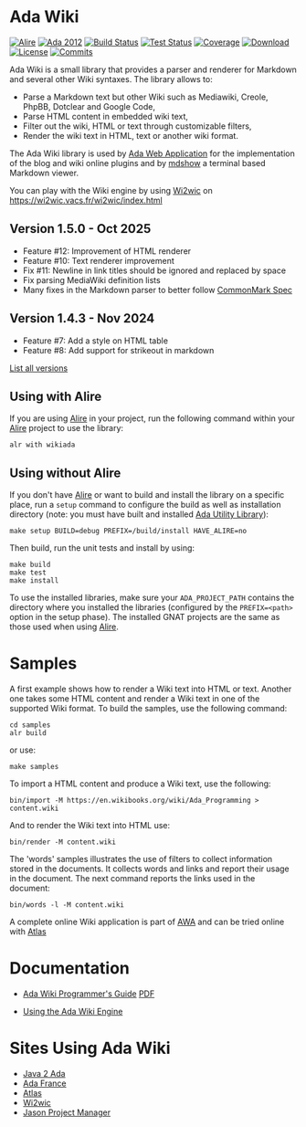 # Ada Wiki

[![Alire](https://img.shields.io/endpoint?url=https://alire.ada.dev/badges/wikiada.json)](https://alire.ada.dev/crates/wikiada)
[![Ada 2012](https://img.shields.io/badge/2012-inside-green?logo=ada&logoColor=white&logoSize=auto)](https://adaic.org/ada-resources/standards/ada12)
[![Build Status](https://img.shields.io/endpoint?url=https://porion.vacs.fr/porion/api/v1/projects/ada-wiki/badges/build.json)](https://porion.vacs.fr/porion/projects/view/ada-wiki/summary)
[![Test Status](https://img.shields.io/endpoint?url=https://porion.vacs.fr/porion/api/v1/projects/ada-wiki/badges/tests.json)](https://porion.vacs.fr/porion/projects/view/ada-wiki/xunits)
[![Coverage](https://img.shields.io/endpoint?url=https://porion.vacs.fr/porion/api/v1/projects/ada-wiki/badges/coverage.json)](https://porion.vacs.fr/porion/projects/view/ada-wiki/summary)
[![Download](https://img.shields.io/badge/download-1.5.0-brightgreen.svg)](http://download.vacs.fr/ada-wiki/ada-wiki-1.5.0.tar.gz)
[![License](https://img.shields.io/badge/license-APACHE2-blue.svg)](LICENSE)
[![Commits](https://img.shields.io/github/commits-since/stcarrez/ada-wiki/1.5.0.svg)](Commits)

Ada Wiki is a small library that provides a parser and renderer for Markdown and several
other Wiki syntaxes.  The library allows to:

* Parse a Markdown text but other Wiki such as Mediawiki, Creole, PhpBB, Dotclear and Google Code,
* Parse HTML content in embedded wiki text,
* Filter out the wiki, HTML or text through customizable filters,
* Render the wiki text in HTML, text or another wiki format.

The Ada Wiki library is used by [Ada Web Application](https://gitlab.com/stcarrez/ada-awa)
for the implementation of the blog and wiki online plugins and by [mdshow](https://gitlab.com/stcarrez/mdshow) a terminal based
Markdown viewer.

You can play with the Wiki engine by using [Wi2wic](https://gitlab.com/stcarrez/wi2wic) on https://wi2wic.vacs.fr/wi2wic/index.html

## Version 1.5.0   - Oct 2025
  - Feature #12: Improvement of HTML renderer
  - Feature #10: Text renderer improvement
  - Fix #11: Newline in link titles should be ignored and replaced by space
  - Fix parsing MediaWiki definition lists
  - Many fixes in the Markdown parser to better follow [CommonMark Spec](https://spec.commonmark.org/)

## Version 1.4.3   - Nov 2024
  - Feature #7: Add a style on HTML table
  - Feature #8: Add support for strikeout in markdown

[List all versions](https://gitlab.com/stcarrez/ada-wiki/blob/master/NEWS.md)

## Using with Alire

If you are using [Alire](https://alire.ada.dev/) in your project, run the following command
within your [Alire](https://alire.ada.dev/) project to use the library:

```
alr with wikiada
```

## Using without Alire

If you don't have [Alire](https://alire.ada.dev/) or want to build and install the library
on a specific place, run a `setup` command to configure the build as well as installation
directory (note: you must have built and installed [Ada Utility Library](https://gitlab.com/stcarrez/ada-util/)):

```
make setup BUILD=debug PREFIX=/build/install HAVE_ALIRE=no
```

Then build, run the unit tests and install by using:

```
make build
make test
make install
```

To use the installed libraries, make sure your `ADA_PROJECT_PATH` contains the directory
where you installed the libraries (configured by the `PREFIX=<path>` option in the setup phase).
The installed GNAT projects are the same as those used when using [Alire](https://alire.ada.dev/).

# Samples

A first example shows how to render a Wiki text into HTML or text.
Another one takes some HTML content and render a Wiki text in one of the supported
Wiki format.  To build the samples, use the following command:

```
cd samples
alr build
```

or use:

```
make samples
```

To import a HTML content and produce a Wiki text, use the following:
```
bin/import -M https://en.wikibooks.org/wiki/Ada_Programming > content.wiki
```

And to render the Wiki text into HTML use:
```
bin/render -M content.wiki
```

The 'words' samples illustrates the use of filters to collect information stored
in the documents.  It collects words and links and report their usage in the
document.  The next command reports the links used in the document:
```
bin/words -l -M content.wiki
```

A complete online Wiki application is part of [AWA](https://gitlab.com/stcarrez/ada-awa)
and can be tried online with [Atlas](https://demo.vacs.fr/atlas/index.html)

# Documentation

* [Ada Wiki Programmer's Guide](https://ada-wiki.readthedocs.io/en/latest/) [PDF](https://gitlab.com/stcarrez/ada-wiki/blob/master/docs/wiki-book.pdf)

* [Using the Ada Wiki Engine](https://blog.vacs.fr/vacs/blogs/post.html?post=2016/04/30/Using-the-Ada-Wiki-Engine)

# Sites Using Ada Wiki

  * [Java 2 Ada](https://blog.vacs.fr/)
  * [Ada France](https://www.ada-france.org/adafr/index.html)
  * [Atlas](https://demo.vacs.fr/atlas/index.html)
  * [Wi2wic](https://wi2wic.vacs.fr/wi2wic/index.html)
  * [Jason Project Manager](https://vdo.vacs.fr/vdo/index.html)
